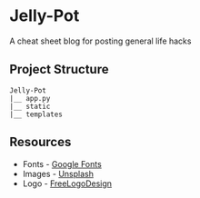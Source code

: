 # Jelly-Pot
A cheat sheet blog for posting general life hacks

## Project Structure

    Jelly-Pot
    |__ app.py
    |__ static
    |__ templates 
 
## Resources
* Fonts - [Google Fonts](https://fonts.google.com/)
* Images - [Unsplash](https://unsplash.com/)
* Logo - [FreeLogoDesign](http://www.freelogodesign.org/)
